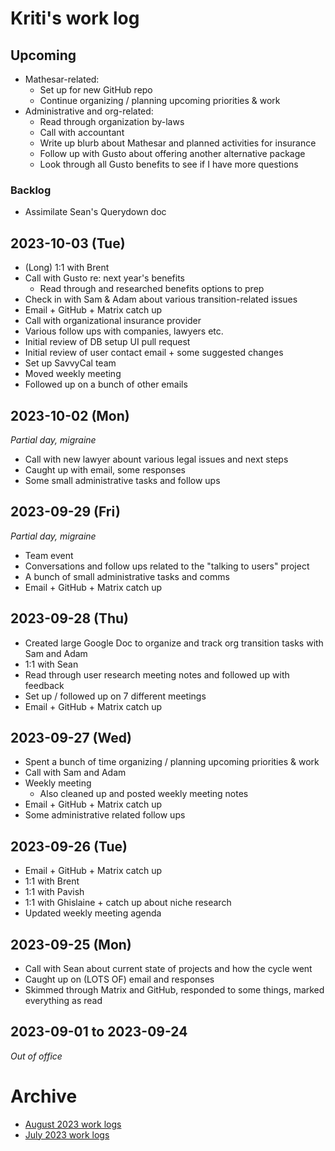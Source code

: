 # Kriti's work log

## Upcoming
- Mathesar-related:
    - Set up for new GitHub repo
    - Continue organizing / planning upcoming priorities & work
- Administrative and org-related:
    - Read through organization by-laws
    - Call with accountant
    - Write up blurb about Mathesar and planned activities for insurance
    - Follow up with Gusto about offering another alternative package
    - Look through all Gusto benefits to see if I have more questions

### Backlog
- Assimilate Sean's Querydown doc

## 2023-10-03 (Tue)
- (Long) 1:1 with Brent
- Call with Gusto re: next year's benefits
    - Read through and researched benefits options to prep
- Check in with Sam & Adam about various transition-related issues
- Email + GitHub + Matrix catch up
- Call with organizational insurance provider
- Various follow ups with companies, lawyers etc.
- Initial review of DB setup UI pull request
- Initial review of user contact email + some suggested changes
- Set up SavvyCal team
- Moved weekly meeting
- Followed up on a bunch of other emails

## 2023-10-02 (Mon)
*Partial day, migraine*

- Call with new lawyer abount various legal issues and next steps
- Caught up with email, some responses
- Some small administrative tasks and follow ups

## 2023-09-29 (Fri)
*Partial day, migraine*

- Team event
- Conversations and follow ups related to the "talking to users" project
- A bunch of small administrative tasks and comms
- Email + GitHub + Matrix catch up

## 2023-09-28 (Thu)
- Created large Google Doc to organize and track org transition tasks with Sam and Adam
- 1:1 with Sean
- Read through user research meeting notes and followed up with feedback
- Set up / followed up on 7 different meetings
- Email + GitHub + Matrix catch up

## 2023-09-27 (Wed)
- Spent a bunch of time organizing / planning upcoming priorities & work
- Call with Sam and Adam
- Weekly meeting
    - Also cleaned up and posted weekly meeting notes
- Email + GitHub + Matrix catch up
- Some administrative related follow ups

## 2023-09-26 (Tue)
- Email + GitHub + Matrix catch up
- 1:1 with Brent
- 1:1 with Pavish
- 1:1 with Ghislaine + catch up about niche research
- Updated weekly meeting agenda

## 2023-09-25 (Mon)
- Call with Sean about current state of projects and how the cycle went
- Caught up on (LOTS OF) email and responses
- Skimmed through Matrix and GitHub, responded to some things, marked everything as read

## 2023-09-01 to 2023-09-24
*Out of office*

# Archive
- [August 2023 work logs](./archive/2023-08/kriti.md)
- [July 2023 work logs](./archive/2023-07/kriti.md)
